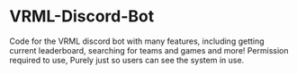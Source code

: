 # VRML-Discord-Bot
Code for the VRML discord bot with many features, including getting current leaderboard, searching for teams and games and more!
Permission required to use, Purely just so users can see the system in use.
